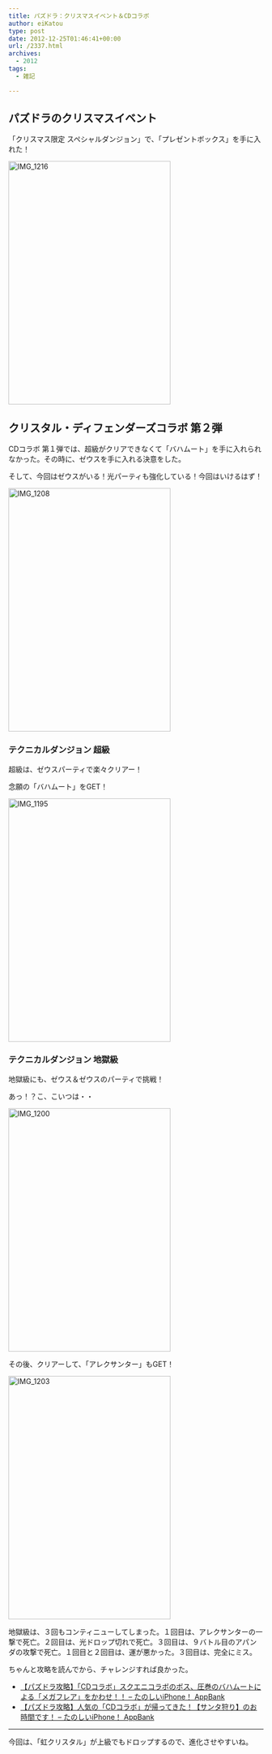 ```yaml
---
title: パズドラ：クリスマスイベント＆CDコラボ
author: eiKatou
type: post
date: 2012-12-25T01:46:41+00:00
url: /2337.html
archives:
  - 2012
tags:
  - 雑記

---
```

## パズドラのクリスマスイベント

「クリスマス限定 スペシャルダンジョン」で、「プレゼントボックス」を手に入れた！
  

<img src="/uploads/2012/12/IMG_1216.jpg" alt="IMG_1216" width="320" height="480" class="alignnone size-full wp-image-2381" srcset="/uploads/2012/12/IMG_1216.jpg 320w, /uploads/2012/12/IMG_1216-200x300.jpg 200w" sizes="(max-width: 320px) 100vw, 320px" /> 

<!--more-->

## クリスタル・ディフェンダーズコラボ 第２弾

CDコラボ 第１弾では、超級がクリアできなくて「バハムート」を手に入れられなかった。その時に、ゼウスを手に入れる決意をした。

そして、今回はゼウスがいる！光パーティも強化している！今回はいけるはず！
  

<img src="/uploads/2012/12/IMG_1208.jpg" alt="IMG_1208" width="320" height="480" class="alignnone size-full wp-image-2383" srcset="/uploads/2012/12/IMG_1208.jpg 320w, /uploads/2012/12/IMG_1208-200x300.jpg 200w" sizes="(max-width: 320px) 100vw, 320px" /> 

### テクニカルダンジョン 超級

超級は、ゼウスパーティで楽々クリアー！
  
念願の「バハムート」をGET！
  

<img src="/uploads/2012/12/IMG_1195.jpg" alt="IMG_1195" width="320" height="480" class="alignnone size-full wp-image-2369" srcset="/uploads/2012/12/IMG_1195.jpg 320w, /uploads/2012/12/IMG_1195-200x300.jpg 200w" sizes="(max-width: 320px) 100vw, 320px" /> 

### テクニカルダンジョン 地獄級

地獄級にも、ゼウス＆ゼウスのパーティで挑戦！

あっ！？こ、こいつは・・
  
<img src="/uploads/2012/12/IMG_1200.jpg" alt="IMG_1200" width="320" height="480" class="alignnone size-full wp-image-2370" srcset="/uploads/2012/12/IMG_1200.jpg 320w, /uploads/2012/12/IMG_1200-200x300.jpg 200w" sizes="(max-width: 320px) 100vw, 320px" />

その後、クリアーして、「アレクサンター」もGET！
  

<img src="/uploads/2012/12/IMG_1203.jpg" alt="IMG_1203" width="320" height="480" class="alignnone size-full wp-image-2371" srcset="/uploads/2012/12/IMG_1203.jpg 320w, /uploads/2012/12/IMG_1203-200x300.jpg 200w" sizes="(max-width: 320px) 100vw, 320px" /> 

地獄級は、３回もコンティニューしてしまった。１回目は、アレクサンターの一撃で死亡。２回目は、光ドロップ切れで死亡。３回目は、９バトル目のアパンダの攻撃で死亡。１回目と２回目は、運が悪かった。３回目は、完全にミス。

ちゃんと攻略を読んでから、チャレンジすれば良かった。

  * [【パズドラ攻略】「CDコラボ」スクエニコラボのボス、圧巻のバハムートによる「メガフレア」をかわせ！！ &#8211; たのしいiPhone！ AppBank][1]
  * [【パズドラ攻略】人気の「CDコラボ」が帰ってきた！【サンタ狩り】のお時間です！ &#8211; たのしいiPhone！ AppBank][2]

* * *

今回は、「虹クリスタル」が上級でもドロップするので、進化させやすいね。

 [1]: http://www.appbank.net/2012/11/12/iphone-application/503051.php
 [2]: http://www.appbank.net/2012/12/24/iphone-application/521217.php
